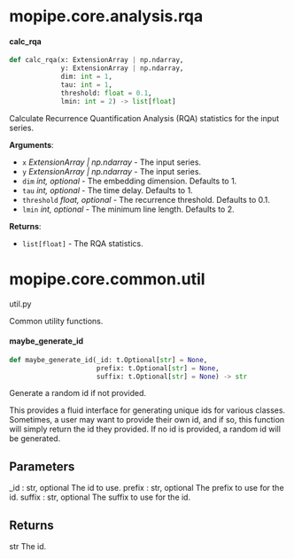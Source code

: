 <a id="mopipe.core.analysis.rqa"></a>

# mopipe.core.analysis.rqa

<a id="mopipe.core.analysis.rqa.calc_rqa"></a>

#### calc\_rqa

```python
def calc_rqa(x: ExtensionArray | np.ndarray,
             y: ExtensionArray | np.ndarray,
             dim: int = 1,
             tau: int = 1,
             threshold: float = 0.1,
             lmin: int = 2) -> list[float]
```

Calculate Recurrence Quantification Analysis (RQA) statistics for the input series.

**Arguments**:

- `x` _ExtensionArray | np.ndarray_ - The input series.
- `y` _ExtensionArray | np.ndarray_ - The input series.
- `dim` _int, optional_ - The embedding dimension. Defaults to 1.
- `tau` _int, optional_ - The time delay. Defaults to 1.
- `threshold` _float, optional_ - The recurrence threshold. Defaults to 0.1.
- `lmin` _int, optional_ - The minimum line length. Defaults to 2.
  

**Returns**:

- `list[float]` - The RQA statistics.

<a id="mopipe.core.common.util"></a>

# mopipe.core.common.util

util.py

Common utility functions.

<a id="mopipe.core.common.util.maybe_generate_id"></a>

#### maybe\_generate\_id

```python
def maybe_generate_id(_id: t.Optional[str] = None,
                      prefix: t.Optional[str] = None,
                      suffix: t.Optional[str] = None) -> str
```

Generate a random id if not provided.

This provides a fluid interface for generating unique ids for various classes.
Sometimes, a user may want to provide their own id, and if so, this function
will simply return the id they provided. If no id is provided, a random id
will be generated.

Parameters
----------
_id : str, optional
    The id to use.
prefix : str, optional
    The prefix to use for the id.
suffix : str, optional
    The suffix to use for the id.

Returns
-------
str
    The id.

